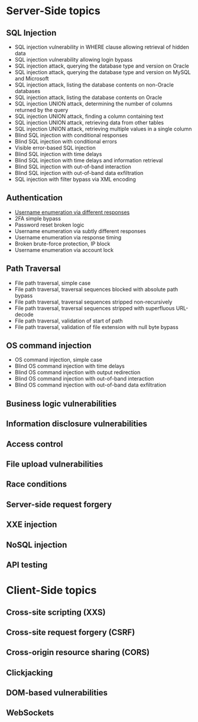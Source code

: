 # Server-Side topics
## SQL Injection
- SQL injection vulnerability in WHERE clause allowing retrieval of hidden data
- SQL injection vulnerability allowing login bypass
- SQL injection attack, querying the database type and version on Oracle
- SQL injection attack, querying the database type and version on MySQL and Microsoft
- SQL injection attack, listing the database contents on non-Oracle databases
- SQL injection attack, listing the database contents on Oracle
- SQL injection UNION attack, determining the number of columns returned by the query
- SQL injection UNION attack, finding a column containing text
- SQL injection UNION attack, retrieving data from other tables
- SQL injection UNION attack, retrieving multiple values in a single column
- Blind SQL injection with conditional responses
- Blind SQL injection with conditional errors
- Visible error-based SQL injection
- Blind SQL injection with time delays
- Blind SQL injection with time delays and information retrieval
- Blind SQL injection with out-of-band interaction
- Blind SQL injection with out-of-band data exfiltration
- SQL injection with filter bypass via XML encoding

## Authentication
- [Username enumeration via different responses](/PortSwigger/Server_Side/Authentication/Username_enumeration_via_different_responses.md)
- 2FA simple bypass
- Password reset broken logic
- Username enumeration via subtly different responses
- Username enumeration via response timing
- Broken brute-force protection, IP block
- Username enumeration via account lock

## Path Traversal
- File path traversal, simple case
- File path traversal, traversal sequences blocked with absolute path bypass
- File path traversal, traversal sequences stripped non-recursively
- File path traversal, traversal sequences stripped with superfluous URL-decode
- File path traversal, validation of start of path
- File path traversal, validation of file extension with null byte bypass

## OS command injection
- OS command injection, simple case
- Blind OS command injection with time delays
- Blind OS command injection with output redirection
- Blind OS command injection with out-of-band interaction
- Blind OS command injection with out-of-band data exfiltration

## Business logic vulnerabilities
## Information disclosure vulnerabilities
## Access control
## File upload vulnerabilities
## Race conditions
## Server-side request forgery
## XXE injection
## NoSQL injection
## API testing

# Client-Side topics
## Cross-site scripting (XXS)
## Cross-site request forgery (CSRF)
## Cross-origin resource sharing (CORS)
## Clickjacking
## DOM-based vulnerabilities
## WebSockets


